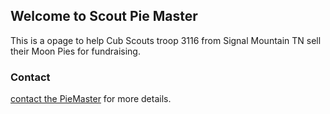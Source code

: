 ## Welcome to Scout Pie Master

This is a opage to help Cub Scouts troop 3116 from Signal Mountain TN sell their Moon Pies for fundraising.


### Contact

[contact the PieMaster](mailto:info@codejourneymen.com.com) for more details.

